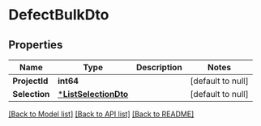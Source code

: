 # DefectBulkDto

## Properties
Name | Type | Description | Notes
------------ | ------------- | ------------- | -------------
**ProjectId** | **int64** |  | [default to null]
**Selection** | [***ListSelectionDto**](ListSelectionDto.md) |  | [default to null]

[[Back to Model list]](../README.md#documentation-for-models) [[Back to API list]](../README.md#documentation-for-api-endpoints) [[Back to README]](../README.md)

